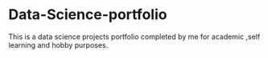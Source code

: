 # Data-Science-portfolio
This is a data science projects portfolio completed by me for academic ,self learning and hobby purposes.
